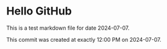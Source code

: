 # Hello GitHub
This is a test markdown file for date 2024-07-07.

This commit was created at exactly 12:00 PM on 2024-07-07.
